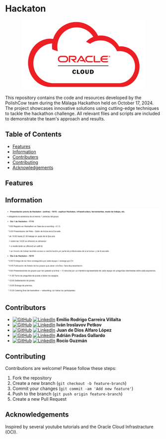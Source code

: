 # Hackaton
<p align="center">
  <img src="https://github.com/rorro6787/rorro6787/blob/main/Images/Oracle-Cloud-Emblem.png" width="400"/>
</p>

This repository contains the code and resources developed by the PolishCow team during the Málaga Hackathon held on October 17, 2024. The project showcases innovative solutions using cutting-edge techniques to tackle the hackathon challenge. All relevant files and scripts are included to demonstrate the team's approach and results.

## Table of Contents

- [Features](#features)
- [Information](#information)
- [Contributers](#contributors)
- [Contributing](#contributing)
- [Acknowledgements](#acknowledgements)

## Features

## Information
<p align="center">
  <img src="https://github.com/rorro6787/rorro6787/blob/main/Images/Captura%20desde%202024-10-16%2023-24-08.png"/>
</p>

## Contributors

- [![GitHub](https://img.shields.io/badge/GitHub-100000?style=flat&logo=github&logoColor=white)](https://github.com/rorro6787) [![LinkedIn](https://img.shields.io/badge/LinkedIn-0077B5?style=flat&logo=linkedin&logoColor=white)](https://www.linkedin.com/in/emilio-rodrigo-carreira-villalta-2a62aa250/) **Emilio Rodrigo Carreira Villalta**
- [![GitHub](https://img.shields.io/badge/GitHub-100000?style=flat&logo=github&logoColor=white)](https://www.linkedin.com/in/ivan-iroslavov-petkov-80b960236/) [![LinkedIn](https://img.shields.io/badge/LinkedIn-0077B5?style=flat&logo=linkedin&logoColor=white)](https://www.linkedin.com/in/ivan-iroslavov-petkov-80b960236/) **Iván Iroslavov Petkov**
- [![GitHub](https://img.shields.io/badge/GitHub-100000?style=flat&logo=github&logoColor=white)](https://www.linkedin.com/in/alfarojdd/) [![LinkedIn](https://img.shields.io/badge/LinkedIn-0077B5?style=flat&logo=linkedin&logoColor=white)](https://www.linkedin.com/in/alfarojdd/) **Juan de Dios Alfaro López**
- [![GitHub](https://img.shields.io/badge/GitHub-100000?style=flat&logo=github&logoColor=white)](https://www.linkedin.com/in/adrian-pradas-gallardo-376799323/) [![LinkedIn](https://img.shields.io/badge/LinkedIn-0077B5?style=flat&logo=linkedin&logoColor=white)]([https://www.linkedin.com/in/alfarojdd/](https://www.linkedin.com/in/adrian-pradas-gallardo-376799323/)) **Adrián Pradas Gallardo**
- [![GitHub](https://img.shields.io/badge/GitHub-100000?style=flat&logo=github&logoColor=white)](https://www.linkedin.com/in/rocio-guzman-112a87213/) [![LinkedIn](https://img.shields.io/badge/LinkedIn-0077B5?style=flat&logo=linkedin&logoColor=white)](https://www.linkedin.com/in/rocio-guzman-112a87213/) **Rocío Guzmán**

## Contributing

Contributions are welcome! Please follow these steps:

1. Fork the repository
2. Create a new branch (`git checkout -b feature-branch`)
3. Commit your changes (`git commit -am 'Add new feature'`)
4. Push to the branch (`git push origin feature-branch`)
5. Create a new Pull Request

## Acknowledgements

Inspired by several youtube tutorials and the Oracle Cloud Infrastracture (OCI).
